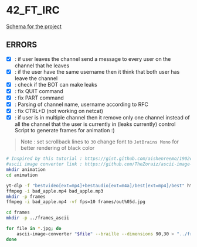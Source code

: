 # 42_FT_IRC

[Schema for the project](https://excalidraw.com/#json=txZRLVuHd0XKJGnX15tuu,bFvyTwCpZ81q7YzrV7C1fQ)


## ERRORS

- [x] : if user leaves the channel send a message to every user on the channel that he leaves
- [x] : if the user have the same username then it think that both user has leave the channel
- [x] : check if the BOT can make leaks
- [x] : fix QUIT command
- [x] : fix PART command
- [x] : Parsing of channel name, username according to RFC
- [x] : fix CTRL+D (not working on netcat)
- [x] : if user is in multiple channel then it remove only one channel instead of all the channel that the user is currently in (leaks currently)
control
Script to generate frames for animation :)
> Note :
> set scrollback lines to `30`
> change font to `JetBrains Mono` for better rendering of black color

```bash
# Inspired by this tutorial : https://gist.github.com/aishenreemo/1902ce9d938202fe03ae9377ac69a7e9
#ascii image converter link : https://github.com/TheZoraiz/ascii-image-converter/releases/download/v1.13.1/ascii-image-converter_Linux_amd64_64bit.tar.gz
mkdir animation
cd animation

yt-dlp -f "bestvideo[ext=mp4]+bestaudio[ext=m4a]/best[ext=mp4]/best" https://www.youtube.com/watch\?v\=FtutLA63Cp8\&ab_channel\=kasidid2 -o bad_apple.mp4
ffmpeg -i bad_apple.mp4 bad_apple.mp3
mkdir -p frames
ffmpeg -i bad_apple.mp4 -vf fps=10 frames/out%05d.jpg

cd frames
mkdir -p ../frames_ascii

for file in *.jpg; do
    ascii-image-converter "$file" --braille --dimensions 90,30 > "../frames_ascii/${file%.jpg}.txt"
done
```

